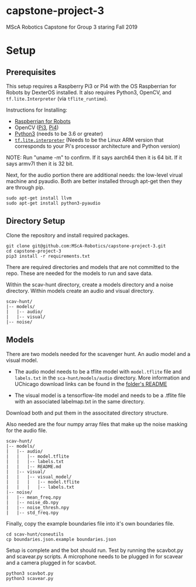 # capstone-project-3
MScA Robotics Capstone for Group 3 staring Fall 2019


# Setup

## Prerequisites

This setup requires a Raspberry Pi3 or Pi4 with the OS Raspberrian for 
Robots by DexterOS installed. It also requires Python3, OpenCV, and `tf.lite.Interpreter` (via `tflite_runtime`). 

Instructions for Installing:
  - [Raspberrian for Robots](https://www.dexterindustries.com/howto/install-raspbian-for-robots-image-on-an-sd-card/)
  - OpenCV ([Pi3](https://pimylifeup.com/raspberry-pi-opencv/), [Pi4](https://www.pyimagesearch.com/2019/09/16/install-opencv-4-on-raspberry-pi-4-and-raspbian-buster/))
  - [Python3](https://medium.com/@isma3il/install-python-3-6-or-3-7-and-pip-on-raspberry-pi-85e657aadb1e) (needs to be 3.6 or greater)
  - [`tf.lite.interpreter`](https://www.tensorflow.org/lite/guide/python#run_an_inference_using_tflite_runtime) (Needs to be the Linux ARM version that corresponds to your Pi's processor architecture and Python version)
  
  NOTE: Run "uname -m" to confirm. If it says aarch64 then it is 64 bit. If it says armv7l then it is 32 bit.

Next, for the audio portion there are additional needs: the low-level virual machine and pyaudio. Both are 
better installed through apt-get then they are through pip.

    sudo apt-get install llvm
    sudo apt-get install python3-pyaudio
    
## Directory Setup
    
Clone the repository and install required packages.

    git clone git@github.com:MScA-Robotics/capstone-project-3.git
    cd capstone-project-3
    pip3 install -r requirements.txt

There are required directories and models that are not committed to
the repo. These are needed for the models to run and save data.

Within the scav-hunt directory, create a models directory and
a noise directory. Within models create an audio and visual directory.

    scav-hunt/
    |-- models/
    |   |-- audio/
    |   |-- visual/
    |-- noise/    
    
## Models 

There are two models needed for the scavenger hunt. An audio model
and a visual model. 

* The audio model needs to be a tflite model with 
`model.tflite` file and `labels.txt` in the `sca-hunt/models/audio` directory. 
More information and UChicago download links can be found in the
[folder's README](scav-hunt/models/audio/README.md) 

* The visual model is a tensorflow-lite model and 
needs to be a .tflite file with an associated labelmap.txt in the 
same directory. 

Download both and put them in the associtated directory structure.

Also needed are the four numpy array files that make up the noise
masking for the audio file.

    scav-hunt/
    |-- models/
    |   |-- audio/
    |   |   |-- model.tflite
    |   |   |-- labels.txt
    |   |   |-- README.md
    |   |-- visual/
    |   |   |-- visual_model/
    |   |   |   |-- model.tflite
    |   |   |   |-- labels.txt
    |-- noise/
    |   |-- mean_freq.npy
    |   |-- noise_db.npy
    |   |-- noise_thresh.npy
    |   |-- std_freq.npy

Finally, copy the example boundaries file into it's own 
boundaries file.

    cd scav-hunt/coneutils
    cp boundaries.json.example boundaries.json    

Setup is complete and the bot should run. Test by running the 
scavbot.py and scavear.py scripts. A microphone needs to be plugged
in for scavear and a camera plugged in for scavbot.
  
    python3 scavbot.py
    python3 scavear.py

